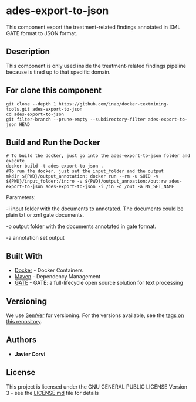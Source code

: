 # ades-export-to-json

This component export the treatment-related findings annotated in XML GATE format to JSON format.

## Description 

This component is only used inside the treatment-related findings pipeline because is tired up to that specific domain.

## For clone this component

	git clone --depth 1 https://github.com/inab/docker-textmining-tools.git ades-export-to-json
	cd ades-export-to-json
	git filter-branch --prune-empty --subdirectory-filter ades-export-to-json HEAD

## Build and Run the Docker 

	# To build the docker, just go into the ades-export-to-json folder and execute
	docker build -t ades-export-to-json .
	#To run the docker, just set the input_folder and the output
	mkdir ${PWD}/output_annotation; docker run --rm -u $UID -v ${PWD}/input_folder:/in:ro -v ${PWD}/output_annoation:/out:rw ades-export-to-json ades-export-to-json -i /in -o /out -a MY_SET_NAME	
Parameters:
<p>
-i input folder with the documents to annotated. The documents could be plain txt or xml gate documents.
</p>
<p>
-o output folder with the documents annotated in gate format.
</p>
<p>
-a annotation set output
</p>

## Built With

* [Docker](https://www.docker.com/) - Docker Containers
* [Maven](https://maven.apache.org/) - Dependency Management
* [GATE](https://gate.ac.uk/overview.html) - GATE: a full-lifecycle open source solution for text processing

## Versioning

We use [SemVer](http://semver.org/) for versioning. For the versions available, see the [tags on this repository](https://github.com/inab/docker-textmining-tools/edit/master/nlp-standard-preprocessing/tags). 

## Authors

* **Javier Corvi** 


## License

This project is licensed under the GNU GENERAL PUBLIC LICENSE Version 3 - see the [LICENSE.md](LICENSE.md) file for details
	
		
